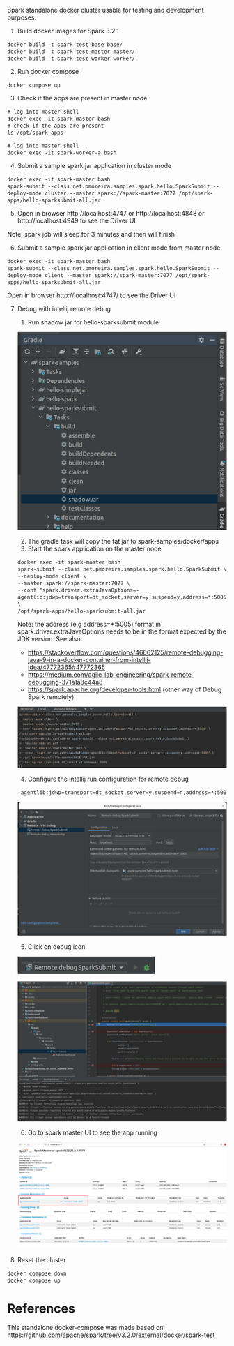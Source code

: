 Spark standalone docker cluster usable for testing and development purposes.

1. Build docker images for Spark 3.2.1

```shell
docker build -t spark-test-base base/
docker build -t spark-test-master master/
docker build -t spark-test-worker worker/
```

2. Run docker compose

```shell
docker compose up
```

3. Check if the apps are present in master node

```shell
# log into master shell
docker exec -it spark-master bash
# check if the apps are present
ls /opt/spark-apps
```


```shell
# log into master shell
docker exec -it spark-worker-a bash
```

4. Submit a sample spark jar application in cluster mode

```shell
docker exec -it spark-master bash
spark-submit --class net.pmoreira.samples.spark.hello.SparkSubmit --deploy-mode cluster --master spark://spark-master:7077 /opt/spark-apps/hello-sparksubmit-all.jar
```

5. Open in browser http://localhost:4747 or http://localhost:4848 or http://localhost:4949 to see the Driver UI
   
Note: spark job will sleep for 3 minutes and then will finish

6. Submit a sample spark jar application in client mode from master node

```shell
docker exec -it spark-master bash
spark-submit --class net.pmoreira.samples.spark.hello.SparkSubmit --deploy-mode client --master spark://spark-master:7077 /opt/spark-apps/hello-sparksubmit-all.jar
```

Open in browser http://localhost:4747/ to see the Driver UI


7. Debug with intellij remote debug
   1. Run shadow jar for hello-sparksubmit module
   
   ![img.png](../../assets/img/run-shadow-spark-submit.png)
   
   2. The gradle task will copy the fat jar to spark-samples/docker/apps
   3. Start the spark application on the master node
   
    ```shell
   docker exec -it spark-master bash
    spark-submit --class net.pmoreira.samples.spark.hello.SparkSubmit \
    --deploy-mode client \
    --master spark://spark-master:7077 \
    --conf "spark.driver.extraJavaOptions=-agentlib:jdwp=transport=dt_socket,server=y,suspend=y,address=*:5005" \
    /opt/spark-apps/hello-sparksubmit-all.jar 
    ```
   
   Note: the address (e.g address=*:5005) format in spark.driver.extraJavaOptions needs to be in the format expected by the JDK version. See also: 
   - https://stackoverflow.com/questions/46662125/remote-debugging-java-9-in-a-docker-container-from-intellij-idea/47772365#47772365
   - https://medium.com/agile-lab-engineering/spark-remote-debugging-371a1a8c44a8
   - https://spark.apache.org/developer-tools.html (other way of Debug Spark remotely)
   

   ![img.png](../../assets/img/listening-for-debug.png)


   4. Configure the intellij run configuration for remote debug
   
   ```txt
   -agentlib:jdwp=transport=dt_socket,server=y,suspend=n,address=*:5005
   ```

   ![img.png](../../assets/img/remote-debug-sample.png)
   
   5. Click on debug icon

   ![img.png](../../assets/img/starting-remote-debug.png)

   ![img.png](../../assets/img/remote-debug-conection-ok.png)

   6. Go to spark master UI to see the app running

   ![img.png](../../assets/img/remote-debug-app-running.png)

2. Reset the cluster

```shell
docker compose down
docker compose up
```

# References

This standalone docker-compose was made based on: https://github.com/apache/spark/tree/v3.2.0/external/docker/spark-test
	

